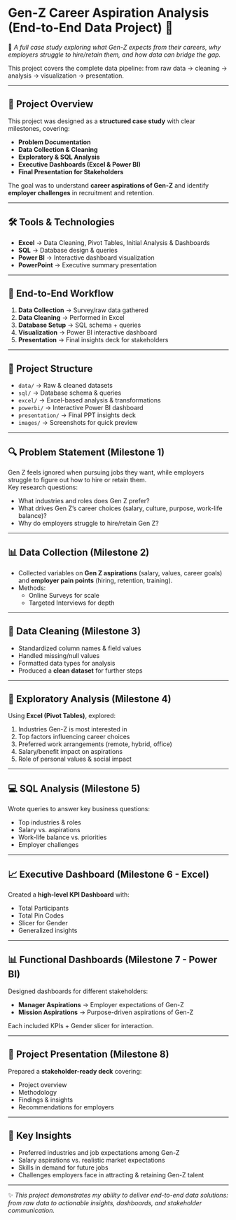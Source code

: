 # Gen-Z Career Aspiration Analysis (End-to-End Data Project) 🎯

  📌 *A full case study exploring what Gen-Z expects from their careers, why employers struggle to hire/retain them, and how data can bridge the gap.*
  
This project covers the complete data pipeline: from raw data → cleaning → analysis → visualization → presentation.

---
## 📖 Project Overview
This project was designed as a **structured case study** with clear milestones, covering:
- **Problem Documentation**
- **Data Collection & Cleaning**
- **Exploratory & SQL Analysis**
- **Executive Dashboards (Excel & Power BI)**
- **Final Presentation for Stakeholders**

The goal was to understand **career aspirations of Gen-Z** and identify **employer challenges** in recruitment and retention.


---

## 🛠️ Tools & Technologies
- **Excel** → Data Cleaning, Pivot Tables, Initial Analysis & Dashboards
- **SQL** → Database design & queries
- **Power BI** → Interactive dashboard visualization
- **PowerPoint** → Executive summary presentation

---

## 📑 End-to-End Workflow
1. **Data Collection** → Survey/raw data gathered  
2. **Data Cleaning** → Performed in Excel  
3. **Database Setup** → SQL schema + queries  
4. **Visualization** → Power BI interactive dashboard  
5. **Presentation** → Final insights deck for stakeholders  

---

## 📂 Project Structure

- `data/` → Raw & cleaned datasets  
- `sql/` → Database schema & queries  
- `excel/` → Excel-based analysis & transformations  
- `powerbi/` → Interactive Power BI dashboard  
- `presentation/` → Final PPT insights deck  
- `images/` → Screenshots for quick preview  

---

## 🔍 Problem Statement (Milestone 1)
Gen Z feels ignored when pursuing jobs they want, while employers struggle to figure out how to hire or retain them.  
Key research questions:
- What industries and roles does Gen Z prefer?
- What drives Gen Z’s career choices (salary, culture, purpose, work-life balance)?
- Why do employers struggle to hire/retain Gen Z?

---

## 📊 Data Collection (Milestone 2)
- Collected variables on **Gen Z aspirations** (salary, values, career goals) and **employer pain points** (hiring, retention, training).
- Methods:
  - Online Surveys for scale
  - Targeted Interviews for depth

---

## 🧹 Data Cleaning (Milestone 3)
- Standardized column names & field values  
- Handled missing/null values  
- Formatted data types for analysis  
- Produced a **clean dataset** for further steps  

---

## 🔎 Exploratory Analysis (Milestone 4)
Using **Excel (Pivot Tables)**, explored:
1. Industries Gen-Z is most interested in
2. Top factors influencing career choices
3. Preferred work arrangements (remote, hybrid, office)
4. Salary/benefit impact on aspirations
5. Role of personal values & social impact

---

## 💻 SQL Analysis (Milestone 5)
Wrote queries to answer key business questions:
- Top industries & roles
- Salary vs. aspirations
- Work-life balance vs. priorities
- Employer challenges

---

## 📈 Executive Dashboard (Milestone 6 - Excel)
Created a **high-level KPI Dashboard** with:
- Total Participants
- Total Pin Codes
- Slicer for Gender
- Generalized insights

---

## 📊 Functional Dashboards (Milestone 7 - Power BI)
Designed dashboards for different stakeholders:
- **Manager Aspirations** → Employer expectations of Gen-Z
- **Mission Aspirations** → Purpose-driven aspirations of Gen-Z

Each included KPIs + Gender slicer for interaction.

---

## 🎤 Project Presentation (Milestone 8)
Prepared a **stakeholder-ready deck** covering:
- Project overview
- Methodology
- Findings & insights
- Recommendations for employers
  

---
## 🚀 Key Insights
- Preferred industries and job expectations among Gen-Z
- Salary aspirations vs. realistic market expectations
- Skills in demand for future jobs
- Challenges employers face in attracting & retaining Gen-Z talent

---

✨ *This project demonstrates my ability to deliver end-to-end data solutions: from raw data to actionable insights, dashboards, and stakeholder communication.*
